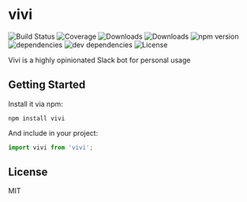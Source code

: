 # vivi

![Build Status](https://img.shields.io/travis/joaquinpf/vivi.svg)
![Coverage](https://img.shields.io/coveralls/joaquinpf/vivi.svg)
![Downloads](https://img.shields.io/npm/dm/vivi.svg)
![Downloads](https://img.shields.io/npm/dt/vivi.svg)
![npm version](https://img.shields.io/npm/v/vivi.svg)
![dependencies](https://img.shields.io/david/joaquinpf/vivi.svg)
![dev dependencies](https://img.shields.io/david/dev/joaquinpf/vivi.svg)
![License](https://img.shields.io/npm/l/vivi.svg)

Vivi is a highly opinionated Slack bot for personal usage

## Getting Started

Install it via npm:

```shell
npm install vivi
```

And include in your project:

```javascript
import vivi from 'vivi';
```

## License

MIT
